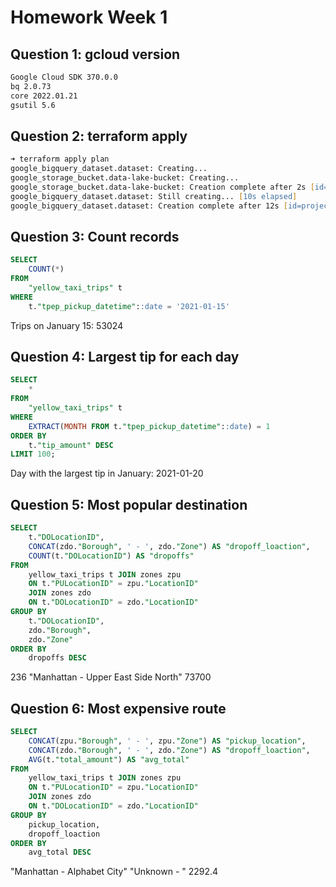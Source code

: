 # Homework Week 1

## Question 1: gcloud version

```zsh
Google Cloud SDK 370.0.0
bq 2.0.73
core 2022.01.21
gsutil 5.6
```

## Question 2: terraform apply

```zsh
➜ terraform apply plan
google_bigquery_dataset.dataset: Creating...
google_storage_bucket.data-lake-bucket: Creating...
google_storage_bucket.data-lake-bucket: Creation complete after 2s [id=dtc_de_data_lake_helical-chemist-338917]
google_bigquery_dataset.dataset: Still creating... [10s elapsed]
google_bigquery_dataset.dataset: Creation complete after 12s [id=projects/helical-chemist-338917/datasets/trips_data_all]
```

## Question 3: Count records

```sql
SELECT
	COUNT(*)
FROM
	"yellow_taxi_trips" t
WHERE 
	t."tpep_pickup_datetime"::date = '2021-01-15'
```

Trips on January 15: 53024

## Question 4: Largest tip for each day

```sql
SELECT
	*
FROM
	"yellow_taxi_trips" t
WHERE 
	EXTRACT(MONTH FROM t."tpep_pickup_datetime"::date) = 1
ORDER BY
	t."tip_amount" DESC
LIMIT 100;
```

Day with the largest tip in January: 2021-01-20

## Question 5: Most popular destination

```sql
SELECT
	t."DOLocationID",
	CONCAT(zdo."Borough", ' - ', zdo."Zone") AS "dropoff_loaction",
	COUNT(t."DOLocationID") AS "dropoffs"
FROM
	yellow_taxi_trips t JOIN zones zpu
	ON t."PULocationID" = zpu."LocationID"
	JOIN zones zdo
	ON t."DOLocationID" = zdo."LocationID"
GROUP BY
	t."DOLocationID",
	zdo."Borough",
	zdo."Zone"
ORDER BY
	dropoffs DESC
```

236	"Manhattan - Upper East Side North"	73700

## Question 6: Most expensive route

```sql
SELECT
	CONCAT(zpu."Borough", ' - ', zpu."Zone") AS "pickup_location",
	CONCAT(zdo."Borough", ' - ', zdo."Zone") AS "dropoff_loaction",
	AVG(t."total_amount") AS "avg_total"
FROM
	yellow_taxi_trips t JOIN zones zpu
	ON t."PULocationID" = zpu."LocationID"
	JOIN zones zdo
	ON t."DOLocationID" = zdo."LocationID"
GROUP BY
	pickup_location,
	dropoff_loaction
ORDER BY
	avg_total DESC
```

"Manhattan - Alphabet City"	"Unknown - "	2292.4
